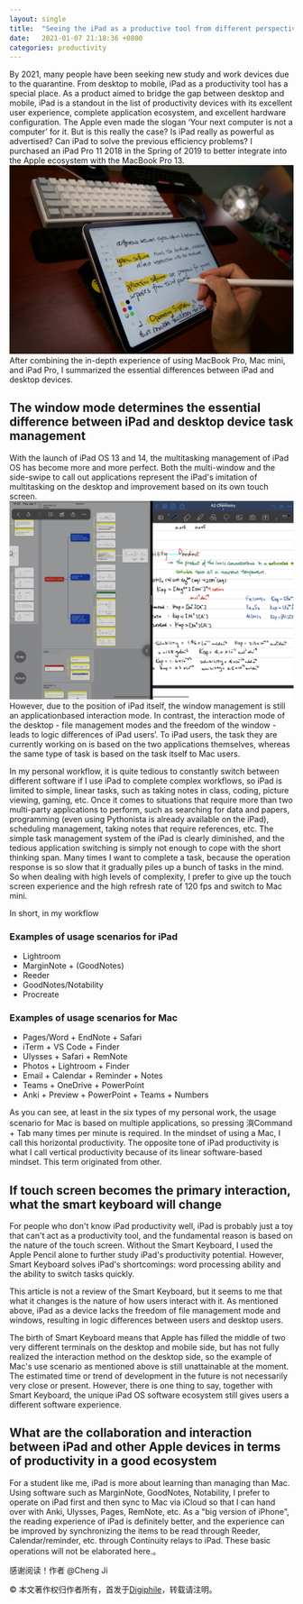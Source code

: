 ```yaml
---
layout: single
title:  "Seeing the iPad as a productive tool from different perspectives"
date:   2021-01-07 21:18:36 +0800
categories: productivity
---
```


By 2021, many people have been seeking new study and work devices due to the quarantine. From desktop to mobile, iPad as a productivity tool has a special place. As a product aimed to bridge the gap between desktop and mobile, iPad is a standout in the list of productivity devices with its excellent user experience, complete application ecosystem, and excellent hardware configuration. The Apple even made the slogan ‘Your next computer is not a computer’ for it. But is this really the case? Is iPad really as powerful as advertised? Can iPad to solve the previous efficiency problems? I purchased an iPad Pro 11 2018 in the Spring of 2019 to better integrate into the Apple ecosystem with the MacBook Pro 13.
![iPad Pro 11][image-1]
 After combining the in-depth experience of using MacBook Pro, Mac mini, and iPad Pro, I summarized the essential differences between iPad and desktop devices.

## The window mode determines the essential difference between iPad and desktop device task management
With the launch of iPad OS 13 and 14, the multitasking management of iPad OS has become more and more perfect. Both the multi-window and the side-swipe to call out applications represent the iPad's imitation of multitasking on the desktop and improvement based on its own touch screen.
![iPad Window][image-2]
However, due to the position of iPad itself, the window management is still an applicationbased interaction mode. In contrast, the interaction mode of the desktop - file management modes and the freedom of the window - leads to logic differences of iPad users’. To iPad users, the task they are currently working on is based on the two applications themselves, whereas the same type of task is based on the task itself to Mac users.

In my personal workflow, it is quite tedious to constantly switch between different software if I use iPad to complete complex workflows, so iPad is limited to simple, linear tasks, such as taking notes in class, coding, picture viewing, gaming, etc. Once it comes to situations that require more than two multi-party applications to perform, such as searching for data and papers, programming (even using Pythonista is already available on the iPad), scheduling management, taking notes that require references, etc. The simple task management system of the iPad is clearly diminished, and the tedious application switching is simply not enough to cope with the short thinking span. Many times I want to complete a task, because the operation response is so slow that it gradually piles up a bunch of tasks in the mind. So when dealing with high levels of complexity, I prefer to give up the touch screen experience and the high refresh rate of 120 fps and switch to Mac mini.

In short, in my workflow
### Examples of usage scenarios for iPad
- Lightroom 
- MarginNote + (GoodNotes) 
- Reeder
- GoodNotes/Notability 
- Procreate

### Examples of usage scenarios for Mac
- Pages/Word + EndNote + Safari
- iTerm + VS Code + Finder
- Ulysses + Safari + RemNote
- Photos + Lightroom + Finder
- Email + Calendar + Reminder + Notes
- Teams + OneDrive + PowerPoint
- Anki + Preview + PowerPoint + Teams + Numbers

As you can see, at least in the six types of my personal work, the usage scenario for Mac is based on multiple applications, so pressing 㵰Command + Tab many times per minute is required. In the mindset of using a Mac, I call this horizontal productivity. The opposite tone of iPad productivity is what I call vertical productivity because of its linear software-based mindset. This term originated from other.

## If touch screen becomes the primary interaction, what the smart keyboard will change
For people who don't know iPad productivity well, iPad is probably just a toy that can't act as a productivity tool, and the fundamental reason is based on the nature of the touch screen. Without the Smart Keyboard, I used the Apple Pencil alone to further study iPad's productivity potential. However, Smart Keyboard solves iPad's shortcomings: word processing ability and the ability to switch tasks quickly. 

This article is not a review of the Smart Keyboard, but it seems to me that what it changes is the nature of how users interact with it. As mentioned above, iPad as a device lacks the freedom of file management mode and windows, resulting in logic differences between users and desktop users. 

The birth of Smart Keyboard means that Apple has filled the middle of two very different terminals on the desktop and mobile side, but has not fully realized the interaction method on the desktop side, so the example of Mac's use scenario as mentioned above is still unattainable at the moment. The estimated time or trend of development in the future is not necessarily very close or present. However, there is one thing to say, together with Smart Keyboard, the unique iPad OS software ecosystem still gives users a different software experience.

## What are the collaboration and interaction between iPad and other Apple devices in terms of productivity in a good ecosystem
For a student like me, iPad is more about learning than managing than Mac. Using software such as MarginNote, GoodNotes, Notability, I prefer to operate on iPad first and then sync to Mac via iCloud so that I can hand over with Anki, Ulysses, Pages, RemNote, etc. As a "big version of iPhone", the reading experience of iPad is definitely better, and the experience can be improved by synchronizing the items to be read through Reeder, Calendar/reminder, etc. through Continuity relays to iPad. These basic operations will not be elaborated here.。

感谢阅读！作者 @Cheng Ji

© 本文著作权归作者所有，首发于[Digiphile](https://digiphile.org)，转载请注明。

[image-1]:	/2021-01-07-%E6%A8%AA%E5%90%91%E7%BA%B5%E5%90%91%E7%94%9F%E4%BA%A7%E5%8A%9B%EF%BC%8C%E5%AF%B9iPad%E4%BD%9C%E4%B8%BA%E7%94%9F%E4%BA%A7%E5%8A%9B%E5%B7%A5%E5%85%B7%E7%9A%84%E6%80%9D%E8%80%83/E0D1D6B4-7AC6-4E70-A9EC-F69047E29690.JPG
[image-2]:	/2021-01-07-%E6%A8%AA%E5%90%91%E7%BA%B5%E5%90%91%E7%94%9F%E4%BA%A7%E5%8A%9B%EF%BC%8C%E5%AF%B9iPad%E4%BD%9C%E4%B8%BA%E7%94%9F%E4%BA%A7%E5%8A%9B%E5%B7%A5%E5%85%B7%E7%9A%84%E6%80%9D%E8%80%83/IMG_95F3684F118A-1.jpeg